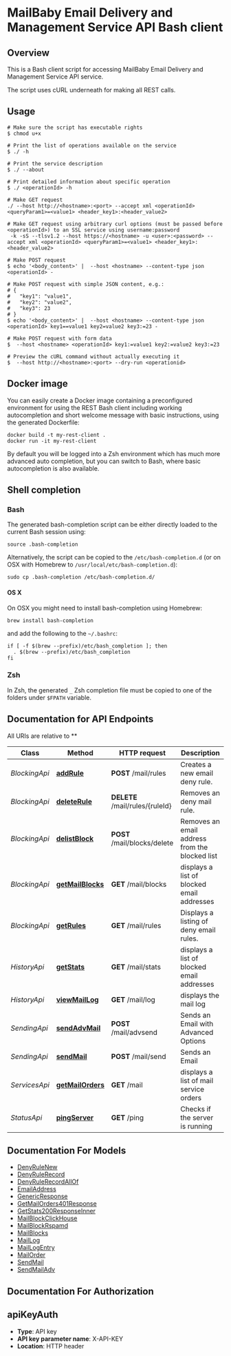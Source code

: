 # MailBaby Email Delivery and Management Service API Bash client

## Overview

This is a Bash client script for accessing MailBaby Email Delivery and Management Service API service.

The script uses cURL underneath for making all REST calls.

## Usage

```shell
# Make sure the script has executable rights
$ chmod u+x 

# Print the list of operations available on the service
$ ./ -h

# Print the service description
$ ./ --about

# Print detailed information about specific operation
$ ./ <operationId> -h

# Make GET request
./ --host http://<hostname>:<port> --accept xml <operationId> <queryParam1>=<value1> <header_key1>:<header_value2>

# Make GET request using arbitrary curl options (must be passed before <operationId>) to an SSL service using username:password
 -k -sS --tlsv1.2 --host https://<hostname> -u <user>:<password> --accept xml <operationId> <queryParam1>=<value1> <header_key1>:<header_value2>

# Make POST request
$ echo '<body_content>' |  --host <hostname> --content-type json <operationId> -

# Make POST request with simple JSON content, e.g.:
# {
#   "key1": "value1",
#   "key2": "value2",
#   "key3": 23
# }
$ echo '<body_content>' |  --host <hostname> --content-type json <operationId> key1==value1 key2=value2 key3:=23 -

# Make POST request with form data
$  --host <hostname> <operationId> key1:=value1 key2:=value2 key3:=23

# Preview the cURL command without actually executing it
$  --host http://<hostname>:<port> --dry-run <operationid>

```

## Docker image

You can easily create a Docker image containing a preconfigured environment
for using the REST Bash client including working autocompletion and short
welcome message with basic instructions, using the generated Dockerfile:

```shell
docker build -t my-rest-client .
docker run -it my-rest-client
```

By default you will be logged into a Zsh environment which has much more
advanced auto completion, but you can switch to Bash, where basic autocompletion
is also available.

## Shell completion

### Bash

The generated bash-completion script can be either directly loaded to the current Bash session using:

```shell
source .bash-completion
```

Alternatively, the script can be copied to the `/etc/bash-completion.d` (or on OSX with Homebrew to `/usr/local/etc/bash-completion.d`):

```shell
sudo cp .bash-completion /etc/bash-completion.d/
```

#### OS X

On OSX you might need to install bash-completion using Homebrew:

```shell
brew install bash-completion
```

and add the following to the `~/.bashrc`:

```shell
if [ -f $(brew --prefix)/etc/bash_completion ]; then
  . $(brew --prefix)/etc/bash_completion
fi
```

### Zsh

In Zsh, the generated `_` Zsh completion file must be copied to one of the folders under `$FPATH` variable.

## Documentation for API Endpoints

All URIs are relative to **

Class | Method | HTTP request | Description
------------ | ------------- | ------------- | -------------
*BlockingApi* | [**addRule**](docs/BlockingApi.md#addrule) | **POST** /mail/rules | Creates a new email deny rule.
*BlockingApi* | [**deleteRule**](docs/BlockingApi.md#deleterule) | **DELETE** /mail/rules/{ruleId} | Removes an deny mail rule.
*BlockingApi* | [**delistBlock**](docs/BlockingApi.md#delistblock) | **POST** /mail/blocks/delete | Removes an email address from the blocked list
*BlockingApi* | [**getMailBlocks**](docs/BlockingApi.md#getmailblocks) | **GET** /mail/blocks | displays a list of blocked email addresses
*BlockingApi* | [**getRules**](docs/BlockingApi.md#getrules) | **GET** /mail/rules | Displays a listing of deny email rules.
*HistoryApi* | [**getStats**](docs/HistoryApi.md#getstats) | **GET** /mail/stats | displays a list of blocked email addresses
*HistoryApi* | [**viewMailLog**](docs/HistoryApi.md#viewmaillog) | **GET** /mail/log | displays the mail log
*SendingApi* | [**sendAdvMail**](docs/SendingApi.md#sendadvmail) | **POST** /mail/advsend | Sends an Email with Advanced Options
*SendingApi* | [**sendMail**](docs/SendingApi.md#sendmail) | **POST** /mail/send | Sends an Email
*ServicesApi* | [**getMailOrders**](docs/ServicesApi.md#getmailorders) | **GET** /mail | displays a list of mail service orders
*StatusApi* | [**pingServer**](docs/StatusApi.md#pingserver) | **GET** /ping | Checks if the server is running


## Documentation For Models

 - [DenyRuleNew](docs/DenyRuleNew.md)
 - [DenyRuleRecord](docs/DenyRuleRecord.md)
 - [DenyRuleRecordAllOf](docs/DenyRuleRecordAllOf.md)
 - [EmailAddress](docs/EmailAddress.md)
 - [GenericResponse](docs/GenericResponse.md)
 - [GetMailOrders401Response](docs/GetMailOrders401Response.md)
 - [GetStats200ResponseInner](docs/GetStats200ResponseInner.md)
 - [MailBlockClickHouse](docs/MailBlockClickHouse.md)
 - [MailBlockRspamd](docs/MailBlockRspamd.md)
 - [MailBlocks](docs/MailBlocks.md)
 - [MailLog](docs/MailLog.md)
 - [MailLogEntry](docs/MailLogEntry.md)
 - [MailOrder](docs/MailOrder.md)
 - [SendMail](docs/SendMail.md)
 - [SendMailAdv](docs/SendMailAdv.md)


## Documentation For Authorization


## apiKeyAuth


- **Type**: API key
- **API key parameter name**: X-API-KEY
- **Location**: HTTP header


